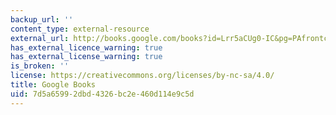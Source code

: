 ```yaml
---
backup_url: ''
content_type: external-resource
external_url: http://books.google.com/books?id=Lrr5aCUg0-IC&pg=PAfrontcover
has_external_licence_warning: true
has_external_license_warning: true
is_broken: ''
license: https://creativecommons.org/licenses/by-nc-sa/4.0/
title: Google Books
uid: 7d5a6599-2dbd-4326-bc2e-460d114e9c5d
---
```

